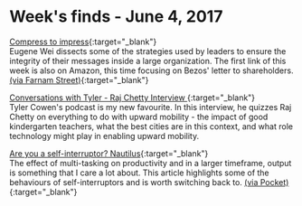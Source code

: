 # Week's finds - June 4, 2017

[Compress to impress](http://www.eugenewei.com/blog/2017/5/11/jpeg-your-ideas){:target="_blank"}   
Eugene Wei dissects some of the strategies used by leaders to ensure the integrity of their messages inside a large organization. The first link of this week is also on Amazon, this time focusing on Bezos' letter to shareholders. 
  [(via Farnam Street)](https://www.farnamstreetblog.com/){:target="_blank"}

[Conversations with Tyler - Raj Chetty Interview ](https://medium.com/conversations-with-tyler/raj-chetty-tyler-cowen-inequality-mobility-american-dream-d5ea7f4742b1){:target="_blank"}   
Tyler Cowen's podcast is my new favourite. In this interview, he quizzes Raj Chetty on everything to do with upward mobility - the impact of good kindergarten teachers, what the best cities are in this context, and what role technology might play in enabling upward mobility. 

[Are you a self-interruptor? Nautilus](http://nautil.us/issue/48/chaos/are-you-a-self_interrupter9){:target="_blank"}    
The effect of multi-tasking on productivity and in a larger timeframe, output is something that I care a lot about. This article highlights some of the behaviours of self-interruptors and is worth switching back to. [(via Pocket)](https://getpocket.com){:target="_blank"}
